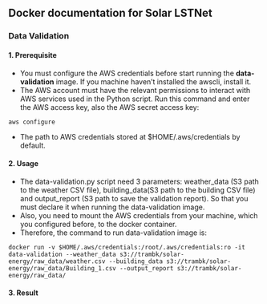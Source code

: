 ## Docker documentation for Solar LSTNet
### Data Validation
#### **1. Prerequisite**
- You must configure the AWS credentials before start running the **data-validation** image. If you machine haven’t installed the awscli, install it.
- The AWS account must have the relevant permissions to interact with AWS services used in the Python script. Run this command and enter the AWS access key, also the AWS secret access key:
```
aws configure
```
- The path to AWS credentials stored at $HOME/.aws/credentials by default.

#### **2. Usage**
- The data-validation.py script need 3 parameters: weather_data (S3 path to the weather CSV file), building_data(S3 path to the building CSV file) and output_report (S3 path to save the validation report). So that you must declare it when running the data-validation image.
- Also, you need to mount the AWS credentials from your machine, which you configured before, to the docker container.
- Therefore, the command to run data-validation image is:
```
docker run -v $HOME/.aws/credentials:/root/.aws/credentials:ro -it data-validation --weather_data s3://trambk/solar-energy/raw_data/weather.csv --building_data s3://trambk/solar-energy/raw_data/Building_1.csv --output_report s3://trambk/solar-energy/raw_data/
```
#### **3. Result**

